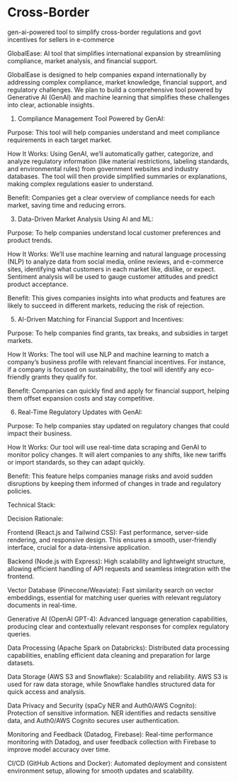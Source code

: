 # Cross-Border

gen-ai-powered tool to simplify cross-border  regulations and govt incentives for sellers in e-commerce



GlobalEase:  AI tool that simplifies international expansion by streamlining 
compliance, market analysis, and financial support.




 GlobalEase is designed to help companies expand internationally by 
addressing complex compliance, market knowledge, financial support, and 
regulatory challenges. We plan to build a comprehensive tool powered by 
Generative AI (GenAI) and machine learning that simplifies these 
challenges into clear, actionable insights.



 1) Compliance Management Tool Powered by GenAI:
    
 Purpose: This tool will help companies understand and meet compliance 
requirements in each target market.


 How It Works: Using GenAI, we’ll automatically gather, categorize, and 
analyze regulatory information (like material restrictions, labeling 
standards, and environmental rules) from government websites and 
industry databases. The tool will then provide simplified summaries or 
explanations, making complex regulations easier to understand.



 Benefit: Companies get a clear overview of compliance needs for each 
market, saving time and reducing errors.


 3) Data-Driven Market Analysis Using AI and ML:


 Purpose: To help companies understand local customer preferences and 
product trends. 


How It Works: We’ll use machine learning and natural language 
processing (NLP) to analyze data from social media, online reviews, and 
e-commerce sites, identifying what customers in each market like, dislike, 
or expect. Sentiment analysis will be used to gauge customer attitudes 
and predict product acceptance.


Benefit: This gives companies insights into what products and features 
are likely to succeed in different markets, reducing the risk of rejection.


 5) AI-Driven Matching for Financial Support and Incentives:


 Purpose: To help companies find grants, tax breaks, and subsidies in 
target markets.


 How It Works: The tool will use NLP and machine learning to match a 
company’s business profile with relevant financial incentives. For 
instance, if a company is focused on sustainability, the tool will identify 
any eco-friendly grants they qualify for.


 Benefit: Companies can quickly find and apply for financial support, 
helping them offset expansion costs and stay competitive.


 6) Real-Time Regulatory Updates with GenAI:

    
 Purpose: To help companies stay updated on regulatory changes that 
could impact their business.


 How It Works: Our tool will use real-time data scraping and GenAI to 
monitor policy changes. It will alert companies to any shifts, like new 
tariffs or import standards, so they can adapt quickly.


 Benefit: This feature helps companies manage risks and avoid sudden 
disruptions by keeping them informed of changes in trade and regulatory 
policies.


 Technical Stack: 
 
Decision Rationale:

 Frontend (React.js and Tailwind CSS): Fast performance, server-side 
rendering, and responsive design. This ensures a smooth, user-friendly 
interface, crucial for a data-intensive application.


 Backend (Node.js with Express):  High scalability and lightweight 
structure, allowing efficient handling of API requests and seamless 
integration with the frontend.


 Vector Database (Pinecone/Weaviate):  Fast similarity search on vector 
embeddings, essential for matching user queries with relevant regulatory 
documents in real-time.


 Generative AI (OpenAI GPT-4): Advanced language generation 
capabilities, producing clear and contextually relevant responses for 
complex regulatory queries.


 Data Processing (Apache Spark on Databricks): Distributed data 
processing capabilities, enabling efficient data cleaning and preparation 
for large datasets.


 Data Storage (AWS S3 and Snowflake): Scalability and reliability. AWS S3 
is used for raw data storage, while Snowflake handles structured data for 
quick access and analysis.


 Data Privacy and Security (spaCy NER and Auth0/AWS Cognito):  
Protection of sensitive information. NER identifies and redacts sensitive 
data, and Auth0/AWS Cognito secures user authentication.


 Monitoring and Feedback (Datadog, Firebase): Real-time performance 
monitoring with Datadog, and user feedback collection with Firebase to 
improve model accuracy over time.


 CI/CD (GitHub Actions and Docker): Automated deployment and 
consistent environment setup, allowing for smooth updates and 
scalability.
